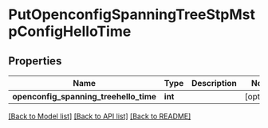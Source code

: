 # PutOpenconfigSpanningTreeStpMstpConfigHelloTime

## Properties
Name | Type | Description | Notes
------------ | ------------- | ------------- | -------------
**openconfig_spanning_treehello_time** | **int** |  | [optional] 

[[Back to Model list]](../README.md#documentation-for-models) [[Back to API list]](../README.md#documentation-for-api-endpoints) [[Back to README]](../README.md)


